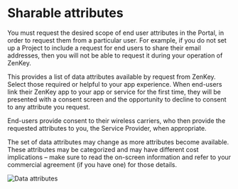 # Sharable attributes

You must request the desired scope of end user attributes in the Portal, in order to request them from a particular user.  For example, if you do not set up a Project to include a request for end users to share their email addresses, then you will not be able to request it during your operation of ZenKey.

This provides a list of data attributes available by request from ZenKey. Select those required or helpful to your app experience. When end-users link their ZenKey app to your app or service for the first time, they will be presented with a consent screen and the opportunity to decline to consent to any attribute you request.   

End-users provide consent to their wireless carriers, who then provide the requested attributes to you, the Service Provider, when appropriate. 

The set of data attributes may change as more attributes become available. These attributes may be categorized and may have different cost implications – make sure to read the on-screen information and refer to your commercial agreement (if you have one) for those details.


![Data attributes](https://files.readme.io/619ac98-Data_Attributes.png)
